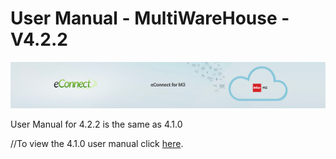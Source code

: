 User Manual - MultiWareHouse - V4.2.2
=====================================

![econnect_banner](../media/b74af4ae6e7208b3193b8a099a65b0f5.jpg)


User Manual for 4.2.2 is the same as 4.1.0

//To view the 4.1.0 user manual click [here](../4.1.0/usermanual-multiwarehouse.md).
